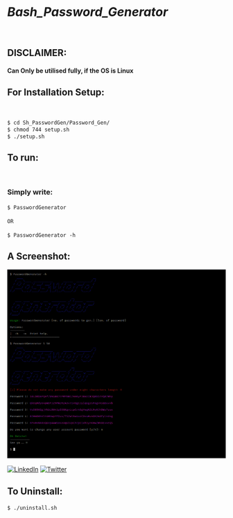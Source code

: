 # ***Bash_Password_Generator***
&nbsp;
## **DISCLAIMER:** 
#### Can Only be utilised fully, if the OS is Linux

## For Installation Setup:
&nbsp;
```
$ cd Sh_PasswordGen/Password_Gen/
$ chmod 744 setup.sh
$ ./setup.sh
```
## To run:
&nbsp;
### Simply write:
```
$ PasswordGenerator

OR

$ PasswordGenerator -h
```
## A Screenshot:

![alt text](https://github.com/Soumyanil-Biswas/Sh_PasswordGen/blob/main/Password_Gen/Screenshot.png?raw=true)

[![LinkedIn](https://img.shields.io/badge/LinkedIn-brightgreen?style=flat-square&logo=linkedin&labelColor=blue)](https://www.linkedin.com/in/-reveng-/) [![Twitter](https://img.shields.io/badge/Twitter-brightgreen?style=flat-square&logo=twitter&labelColor=blue)](https://twitter.com/soumyani1)

## To Uninstall:
```
$ ./uninstall.sh
```
